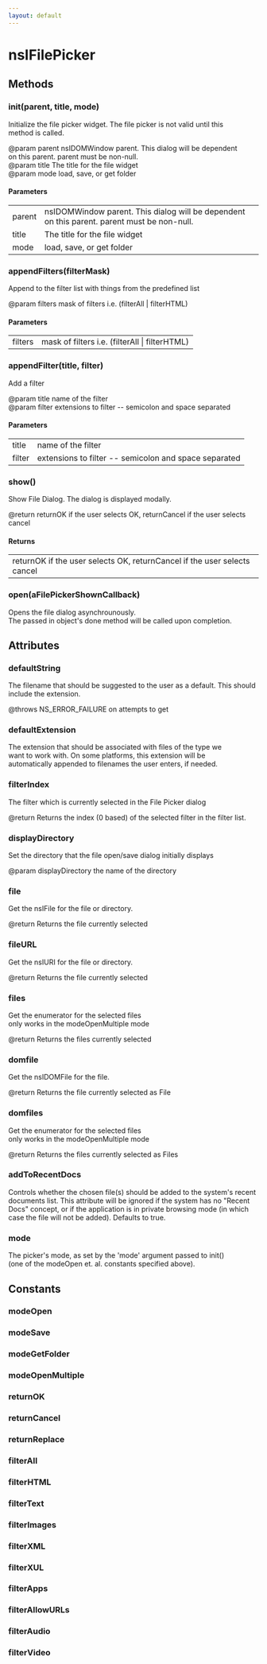 ```yaml
---
layout: default
---
```


# nsIFilePicker #

## Methods ##

### init(parent, title, mode) ###
  
Initialize the file picker widget.  The file picker is not valid until this  
method is called.  
  
@param      parent   nsIDOMWindow parent.  This dialog will be dependent  
                     on this parent. parent must be non-null.  
@param      title    The title for the file widget  
@param      mode     load, save, or get folder  
  
  

#### Parameters ####

<table>

<tr>
<td>parent</td>
<td>nsIDOMWindow parent.  This dialog will be dependent  
                     on this parent. parent must be non-null.  
</td>
</tr>

<tr>
<td>title</td>
<td>The title for the file widget  
</td>
</tr>

<tr>
<td>mode</td>
<td>load, save, or get folder  
</td>
</tr>

</table>

### appendFilters(filterMask) ###
  
Append to the  filter list with things from the predefined list  
  
@param      filters  mask of filters i.e. (filterAll | filterHTML)  
  
  

#### Parameters ####

<table>

<tr>
<td>filters</td>
<td>mask of filters i.e. (filterAll | filterHTML)  
</td>
</tr>

</table>

### appendFilter(title, filter) ###
  
Add a filter  
  
@param      title    name of the filter  
@param      filter   extensions to filter -- semicolon and space separated  
  
  

#### Parameters ####

<table>

<tr>
<td>title</td>
<td>name of the filter  
</td>
</tr>

<tr>
<td>filter</td>
<td>extensions to filter -- semicolon and space separated  
</td>
</tr>

</table>

### show() ###
  
Show File Dialog. The dialog is displayed modally.  
  
@return returnOK if the user selects OK, returnCancel if the user selects cancel  
  
  

#### Returns ####

<table>

<tr>
<td>returnOK if the user selects OK, returnCancel if the user selects cancel  
</td>
</tr>

</table>

### open(aFilePickerShownCallback) ###
  
Opens the file dialog asynchrounously.  
The passed in object's done method will be called upon completion.  
  

## Attributes ##

### defaultString ###
  
The filename that should be suggested to the user as a default. This should  
include the extension.  
  
@throws NS_ERROR_FAILURE on attempts to get  
  

### defaultExtension ###
  
The extension that should be associated with files of the type we  
want to work with.  On some platforms, this extension will be  
automatically appended to filenames the user enters, if needed.    
  

### filterIndex ###
  
The filter which is currently selected in the File Picker dialog  
  
@return Returns the index (0 based) of the selected filter in the filter list.   
  

### displayDirectory ###
  
Set the directory that the file open/save dialog initially displays  
  
@param      displayDirectory  the name of the directory  
  
  

### file ###
  
Get the nsIFile for the file or directory.  
  
@return Returns the file currently selected  
  

### fileURL ###
  
Get the nsIURI for the file or directory.  
  
@return Returns the file currently selected  
  

### files ###
  
Get the enumerator for the selected files  
only works in the modeOpenMultiple mode  
  
@return Returns the files currently selected  
  

### domfile ###
  
Get the nsIDOMFile for the file.  
  
@return Returns the file currently selected as File  
  

### domfiles ###
  
Get the enumerator for the selected files  
only works in the modeOpenMultiple mode  
  
@return Returns the files currently selected as Files  
  

### addToRecentDocs ###
  
Controls whether the chosen file(s) should be added to the system's recent  
documents list. This attribute will be ignored if the system has no "Recent  
Docs" concept, or if the application is in private browsing mode (in which  
case the file will not be added). Defaults to true.  
  

### mode ###
  
The picker's mode, as set by the 'mode' argument passed to init()  
(one of the modeOpen et. al. constants specified above).  
  

## Constants ##

### modeOpen ###

### modeSave ###

### modeGetFolder ###

### modeOpenMultiple ###

### returnOK ###

### returnCancel ###

### returnReplace ###

### filterAll ###

### filterHTML ###

### filterText ###

### filterImages ###

### filterXML ###

### filterXUL ###

### filterApps ###

### filterAllowURLs ###

### filterAudio ###

### filterVideo ###
